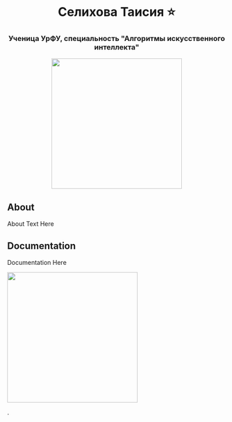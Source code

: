 <h1 align="center">Селихова Таисия ⭐</h1>
<h3 align="center"> Ученица УрФУ, специальность "Алгоритмы искусственного интеллекта" </h3>


<p align="center">
      <img src="https://i.pinimg.com/736x/72/eb/5a/72eb5a580ee9d763bd156094e7ed4e6e.jpg" width="300">

</p>

## About

About Text Here

## Documentation

Documentation Here

<img src="https://tenor.com/ru/view/beaver-carrot-heart-eating-nibbling-gif-8805641863019250477" width="300">

.